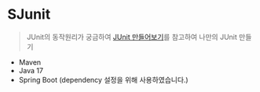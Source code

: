 # SJunit

> JUnit의 동작원리가 궁금하여 [JUnit 만들어보기](https://jojoldu.tistory.com/231)를 참고하여 나만의 JUnit 만들기

- Maven
- Java 17
- Spring Boot (dependency 설정을 위해 사용하였습니다.)

